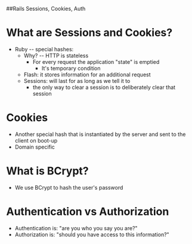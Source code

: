 ##Rails Sessions, Cookies, Auth

# What are Sessions and Cookies?

- Ruby -- special hashes:
  - Why? -- HTTP is stateless
    - For every request the application "state" is emptied
      - It's temporary condition
  - Flash: it stores information for an additional request
  - Sessions: will last for as long as we tell it to
    - the only way to clear a session is to deliberately clear that session

# Cookies

- Another special hash that is instantiated by the server and sent to the client on boot-up
- Domain specific

# What is BCrypt?

- We use BCrypt to hash the user's password

# Authentication vs Authorization

- Authentication is: "are you who you say you are?"
- Authorization is: "should you have access to this information?"
